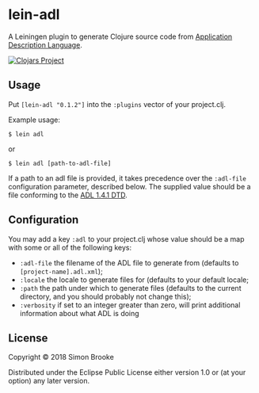 # lein-adl

A Leiningen plugin to generate Clojure source code from [Application Description
Language](https://github.com/simon-brooke/adl).

[![Clojars Project](https://img.shields.io/clojars/v/lein-adl.svg)](https://clojars.org/lein-adl)

## Usage

Put `[lein-adl "0.1.2"]` into the `:plugins` vector of your
project.clj.

Example usage:

    $ lein adl

or

    $ lein adl [path-to-adl-file]

If a path to an adl file is provided, it takes precedence over the `:adl-file`
configuration parameter, described below. The supplied value should be a file
conforming to the [ADL 1.4.1 DTD](http://www.journeyman.cc/adl/stable/adl/schemas/adl-1.4.1.dtd).

## Configuration

You may add a key `:adl` to your project.clj whose value should be a map with
some or all of the following keys:

* `:adl-file` the filename of the ADL file to generate from (defaults to `[project-name].adl.xml`);
* `:locale` the locale to generate files for (defaults to your default locale;
* `:path` the path under which to generate files (defaults to the current directory, and you should probably not change this);
* `:verbosity` if set to an integer greater than zero, will print additional information about what ADL is doing

## License

Copyright © 2018 Simon Brooke

Distributed under the Eclipse Public License either version 1.0 or (at
your option) any later version.
